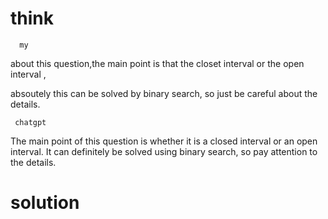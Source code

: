 # think
      my

about this question,the main point is that the closet interval or the open interval ,

absoutely this can be solved by binary search, so just be careful about the details.

     chatgpt

The main point of this question is whether it is a closed interval or an open interval.
It can definitely be solved using binary search, so pay attention to the details.
# solution

